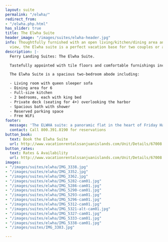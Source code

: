 ```yaml
---
layout: suite
permalink: "/elwha/"
redirect_from:
- "/elwha.php.html"
has_slider: true
title: The Elwha Suite
header_image: "/images/suites/elwha-header.jpg"
info: Thoughtfully furnished with an open living/kitchen/dining area and spectacular
  view, the Elwha suite is a perfect vacation base for two couples or a family.
description: |-
  Ferry Landing Suites: The Elwha Suite.

  Tastefully appointed with tile floors and comfortable furnishings including a full-sized sofa, this large suite is perfect for two couples or a family.

  The Elwha Suite is a spacious two-bedroom abode including:

  - Living room with queen sleeper sofa
  - Dining area for 6
  - Full-size kitchen
  - 2 bedrooms, each with king bed
  - Private deck (seating for 4+) overlooking the harbor
  - Spacious bath with shower
  - Reserved parking space
  - Free WiFi
footer:
  message: 'The ELWHA suite: a panoramic flat in the heart of Friday Harbor'
  contact: Call 800.391.8190 for reservations
button_book:
  text: Book the Elwha Suite
  url: http://www.vacationrentalssanjuanislands.com/Unit/Details/67008
button_rates:
  text: Rates & Availability
  url: http://www.vacationrentalssanjuanislands.com/Unit/Details/67008
images:
- "/images/suites/elwha/IMG_3338.jpg"
- "/images/suites/elwha/IMG_3352.jpg"
- "/images/suites/elwha/IMG_3362.jpg"
- "/images/suites/elwha/IMG_5282-cam01.jpg"
- "/images/suites/elwha/IMG_5286-cam01.jpg"
- "/images/suites/elwha/IMG_5290-cam01.jpg"
- "/images/suites/elwha/IMG_5293-cam01.jpg"
- "/images/suites/elwha/IMG_5296-cam01.jpg"
- "/images/suites/elwha/IMG_5312-cam01.jpg"
- "/images/suites/elwha/IMG_5321-alt-cam01.jpg"
- "/images/suites/elwha/IMG_5327-cam01.jpg"
- "/images/suites/elwha/IMG_5333-cam01.jpg"
- "/images/suites/elwha/IMG_5338-cam01.jpg"
- "/images/suites/IMG_3383.jpg"

---
```

